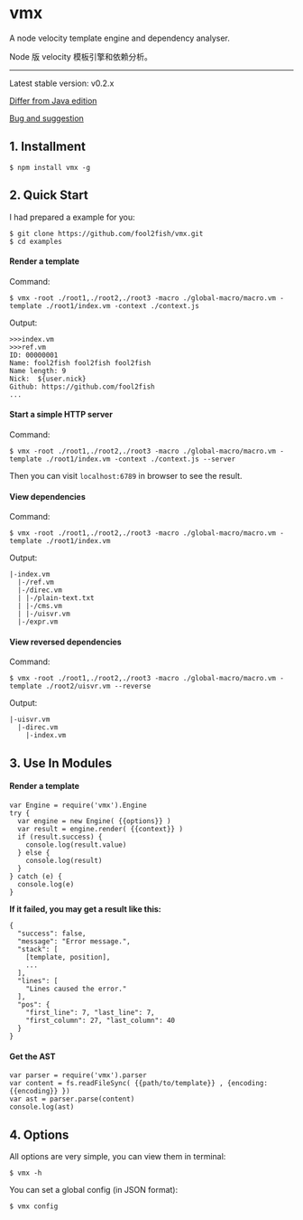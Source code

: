 # vmx

A node velocity template engine and dependency analyser.

Node 版 velocity 模板引擎和依赖分析。

---

Latest stable version: v0.2.x

[Differ from Java edition](https://github.com/fool2fish/vmx/blob/master/docs/differ-from-java-edition.md)

[Bug and suggestion](https://github.com/fool2fish/vmx/issues/new)


## 1. Installment

```
$ npm install vmx -g
```

## 2. Quick Start

I had prepared a example for you:

```
$ git clone https://github.com/fool2fish/vmx.git
$ cd examples
```

#### Render a template

Command:

```
$ vmx -root ./root1,./root2,./root3 -macro ./global-macro/macro.vm -template ./root1/index.vm -context ./context.js
```

Output:

```
>>>index.vm
>>>ref.vm
ID: 00000001
Name: fool2fish fool2fish fool2fish
Name length: 9
Nick:  ${user.nick}
Github: https://github.com/fool2fish
...
```

#### Start a simple HTTP server

Command:

```
$ vmx -root ./root1,./root2,./root3 -macro ./global-macro/macro.vm -template ./root1/index.vm -context ./context.js --server
```

Then you can visit `localhost:6789` in browser to see the result.

#### View dependencies

Command:

```
$ vmx -root ./root1,./root2,./root3 -macro ./global-macro/macro.vm -template ./root1/index.vm
```
Output:

```
|-index.vm
  |-/ref.vm
  |-/direc.vm
  | |-/plain-text.txt
  | |-/cms.vm
  | |-/uisvr.vm
  |-/expr.vm
```

#### View reversed dependencies

Command:

```
$ vmx -root ./root1,./root2,./root3 -macro ./global-macro/macro.vm -template ./root2/uisvr.vm --reverse
```
Output:

```
|-uisvr.vm
  |-direc.vm
    |-index.vm
```

## 3. Use In Modules

#### Render a template

```
var Engine = require('vmx').Engine
try {
  var engine = new Engine( {{options}} )
  var result = engine.render( {{context}} )
  if (result.success) {
    console.log(result.value)
  } else {
    console.log(result)
  }
} catch (e) {
  console.log(e)
}

```

**If it failed, you may get a result like this:**

```
{
  "success": false,
  "message": "Error message.",
  "stack": [
    [template, position],
    ...
  ],
  "lines": [
    "Lines caused the error."
  ],
  "pos": {
    "first_line": 7, "last_line": 7,
    "first_column": 27, "last_column": 40
  }
}
```

#### Get the AST

```
var parser = require('vmx').parser
var content = fs.readFileSync( {{path/to/template}} , {encoding: {{encoding}} })
var ast = parser.parse(content)
console.log(ast)
```

## 4. Options

All options are very simple, you can view them in terminal:

```
$ vmx -h
```

You can set a global config (in JSON format):

```
$ vmx config
```
